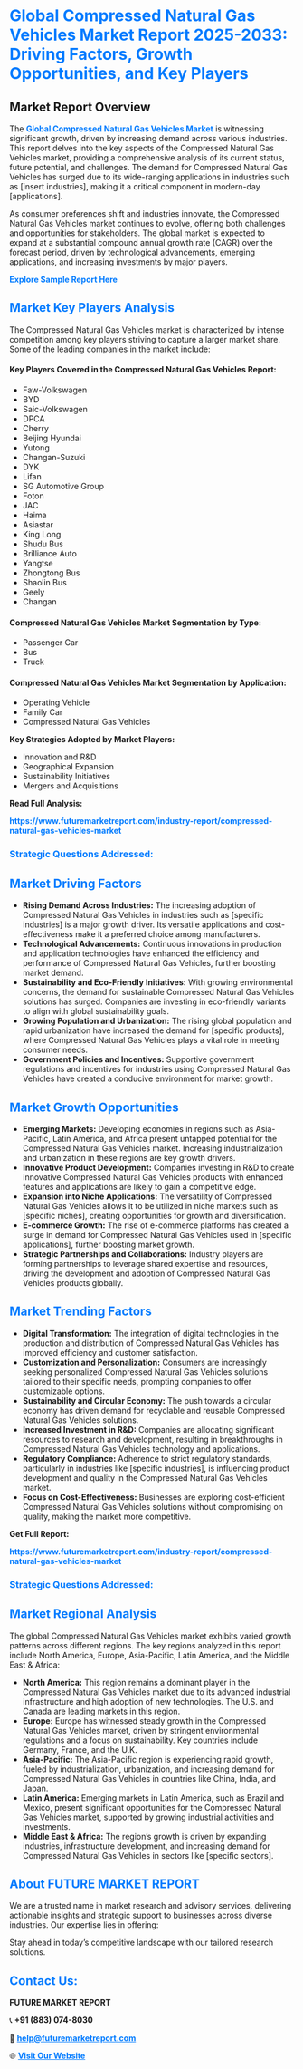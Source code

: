 <h1 style="color: #007BFF;">Global Compressed Natural Gas Vehicles Market Report 2025-2033: Driving Factors, Growth Opportunities, and Key Players</h1>

<section id="overview">
<h2>Market Report Overview</h2>
<p>The <a href="https://www.futuremarketreport.com/industry-report/compressed-natural-gas-vehicles-market" style="color: #007BFF; text-decoration: none;"><strong>Global Compressed Natural Gas Vehicles Market</strong></a> is witnessing significant growth, driven by increasing demand across various industries. This report delves into the key aspects of the Compressed Natural Gas Vehicles market, providing a comprehensive analysis of its current status, future potential, and challenges. The demand for Compressed Natural Gas Vehicles has surged due to its wide-ranging applications in industries such as [insert industries], making it a critical component in modern-day [applications].</p>
<p>As consumer preferences shift and industries innovate, the Compressed Natural Gas Vehicles market continues to evolve, offering both challenges and opportunities for stakeholders. The global market is expected to expand at a substantial compound annual growth rate (CAGR) over the forecast period, driven by technological advancements, emerging applications, and increasing investments by major players.</p>
</section>

<section id="overview">
<p><a href="https://www.futuremarketreport.com/request-sample/reportId=126536" style="color: #007BFF; text-decoration: none;"><strong>Explore Sample Report Here</strong></a></p>
</section>

<section id="key-players">
<h2 style="color: #007BFF;">Market Key Players Analysis</h2>
<p>The Compressed Natural Gas Vehicles market is characterized by intense competition among key players striving to capture a larger market share. Some of the leading companies in the market include:</p>
<h4>Key Players Covered in the Compressed Natural Gas Vehicles Report:</h4>
<ul><li>Faw-Volkswagen</li><li>BYD</li><li>Saic-Volkswagen</li><li>DPCA</li><li>Cherry</li><li>Beijing Hyundai</li><li>Yutong</li><li>Changan-Suzuki</li><li>DYK</li><li>Lifan</li><li>SG Automotive Group</li><li>Foton</li><li>JAC</li><li>Haima</li><li>Asiastar</li><li>King Long</li><li>Shudu Bus</li><li>Brilliance Auto</li><li>Yangtse</li><li>Zhongtong Bus</li><li>Shaolin Bus</li><li>Geely</li><li>Changan</li></ul>
<h4>Compressed Natural Gas Vehicles Market Segmentation by Type:</h4>
<ul><li>Passenger Car</li><li>Bus</li><li>Truck</li></ul>

<h4>Compressed Natural Gas Vehicles Market Segmentation by Application:</h4>
<ul><li>Operating Vehicle</li><li>Family Car</li><li>Compressed Natural Gas Vehicles</li></ul>
<p><strong>Key Strategies Adopted by Market Players:</strong></p>
<ul>
<li>Innovation and R&D</li>
<li>Geographical Expansion</li>
<li>Sustainability Initiatives</li>
<li>Mergers and Acquisitions</li>
</ul>
</section>

<section>
<p><strong>Read Full Analysis: </strong></p><a href="https://www.futuremarketreport.com/industry-report/compressed-natural-gas-vehicles-market" style="color: #007BFF; text-decoration: none;"><strong>https://www.futuremarketreport.com/industry-report/compressed-natural-gas-vehicles-market</strong></a>
<h3 style="color: #007BFF;">Strategic Questions Addressed:</h3>
</section>

<section id="driving-factors">
<h2 style="color: #007BFF;">Market Driving Factors</h2>
<ul>
<li><strong>Rising Demand Across Industries:</strong> The increasing adoption of Compressed Natural Gas Vehicles in industries such as [specific industries] is a major growth driver. Its versatile applications and cost-effectiveness make it a preferred choice among manufacturers.</li>
<li><strong>Technological Advancements:</strong> Continuous innovations in production and application technologies have enhanced the efficiency and performance of Compressed Natural Gas Vehicles, further boosting market demand.</li>
<li><strong>Sustainability and Eco-Friendly Initiatives:</strong> With growing environmental concerns, the demand for sustainable Compressed Natural Gas Vehicles solutions has surged. Companies are investing in eco-friendly variants to align with global sustainability goals.</li>
<li><strong>Growing Population and Urbanization:</strong> The rising global population and rapid urbanization have increased the demand for [specific products], where Compressed Natural Gas Vehicles plays a vital role in meeting consumer needs.</li>
<li><strong>Government Policies and Incentives:</strong> Supportive government regulations and incentives for industries using Compressed Natural Gas Vehicles have created a conducive environment for market growth.</li>
</ul>
</section>

<section id="growth-opportunities">
<h2 style="color: #007BFF;">Market Growth Opportunities</h2>
<ul>
<li><strong>Emerging Markets:</strong> Developing economies in regions such as Asia-Pacific, Latin America, and Africa present untapped potential for the Compressed Natural Gas Vehicles market. Increasing industrialization and urbanization in these regions are key growth drivers.</li>
<li><strong>Innovative Product Development:</strong> Companies investing in R&D to create innovative Compressed Natural Gas Vehicles products with enhanced features and applications are likely to gain a competitive edge.</li>
<li><strong>Expansion into Niche Applications:</strong> The versatility of Compressed Natural Gas Vehicles allows it to be utilized in niche markets such as [specific niches], creating opportunities for growth and diversification.</li>
<li><strong>E-commerce Growth:</strong> The rise of e-commerce platforms has created a surge in demand for Compressed Natural Gas Vehicles used in [specific applications], further boosting market growth.</li>
<li><strong>Strategic Partnerships and Collaborations:</strong> Industry players are forming partnerships to leverage shared expertise and resources, driving the development and adoption of Compressed Natural Gas Vehicles products globally.</li>
</ul>
</section>

<section id="trending-factors">
<h2 style="color: #007BFF;">Market Trending Factors</h2>
<ul>
<li><strong>Digital Transformation:</strong> The integration of digital technologies in the production and distribution of Compressed Natural Gas Vehicles has improved efficiency and customer satisfaction.</li>
<li><strong>Customization and Personalization:</strong> Consumers are increasingly seeking personalized Compressed Natural Gas Vehicles solutions tailored to their specific needs, prompting companies to offer customizable options.</li>
<li><strong>Sustainability and Circular Economy:</strong> The push towards a circular economy has driven demand for recyclable and reusable Compressed Natural Gas Vehicles solutions.</li>
<li><strong>Increased Investment in R&D:</strong> Companies are allocating significant resources to research and development, resulting in breakthroughs in Compressed Natural Gas Vehicles technology and applications.</li>
<li><strong>Regulatory Compliance:</strong> Adherence to strict regulatory standards, particularly in industries like [specific industries], is influencing product development and quality in the Compressed Natural Gas Vehicles market.</li>
<li><strong>Focus on Cost-Effectiveness:</strong> Businesses are exploring cost-efficient Compressed Natural Gas Vehicles solutions without compromising on quality, making the market more competitive.</li>
</ul>
</section>

<section>
<p><strong>Get Full Report: </strong></p><a href="https://www.futuremarketreport.com/industry-report/compressed-natural-gas-vehicles-market" style="color: #007BFF; text-decoration: none;"><strong>https://www.futuremarketreport.com/industry-report/compressed-natural-gas-vehicles-market</strong></a>
<h3 style="color: #007BFF;">Strategic Questions Addressed:</h3>
</section>


<section id="regional-analysis">
<h2 style="color: #007BFF;">Market Regional Analysis</h2>
<p>The global Compressed Natural Gas Vehicles market exhibits varied growth patterns across different regions. The key regions analyzed in this report include North America, Europe, Asia-Pacific, Latin America, and the Middle East & Africa:</p>
<ul>
<li><strong>North America:</strong> This region remains a dominant player in the Compressed Natural Gas Vehicles market due to its advanced industrial infrastructure and high adoption of new technologies. The U.S. and Canada are leading markets in this region.</li>
<li><strong>Europe:</strong> Europe has witnessed steady growth in the Compressed Natural Gas Vehicles market, driven by stringent environmental regulations and a focus on sustainability. Key countries include Germany, France, and the U.K.</li>
<li><strong>Asia-Pacific:</strong> The Asia-Pacific region is experiencing rapid growth, fueled by industrialization, urbanization, and increasing demand for Compressed Natural Gas Vehicles in countries like China, India, and Japan.</li>
<li><strong>Latin America:</strong> Emerging markets in Latin America, such as Brazil and Mexico, present significant opportunities for the Compressed Natural Gas Vehicles market, supported by growing industrial activities and investments.</li>
<li><strong>Middle East & Africa:</strong> The region’s growth is driven by expanding industries, infrastructure development, and increasing demand for Compressed Natural Gas Vehicles in sectors like [specific sectors].</li>
</ul>
</section>

<footer>
<h2 style="color: #007BFF;">About FUTURE MARKET REPORT</h2>
<p>We are a trusted name in market research and advisory services, delivering actionable insights and strategic support to businesses across diverse industries. Our expertise lies in offering:</p>

<p>Stay ahead in today’s competitive landscape with our tailored research solutions.</p>

<h2 style="color: #007BFF;">Contact Us:</h2>
<p><strong>FUTURE MARKET REPORT</strong></p>
<p>📞 <strong>+91 (883) 074-8030</strong></p>
<p>📧 <strong><a href="mailto:help@futuremarketreport.com" style="color: #007BFF;">help@futuremarketreport.com</a></strong></p>
<p>🌐 <strong><a href="https://www.futuremarketreport.com/" style="color: #007BFF;">Visit Our Website</a></strong></p>
</footer>